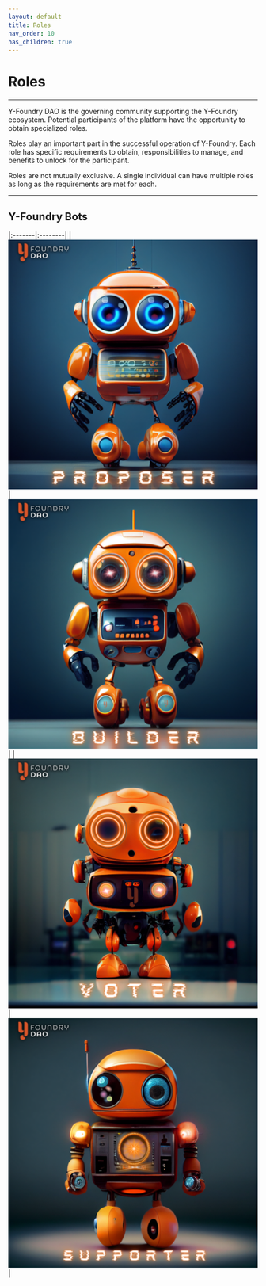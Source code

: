 ```yaml
---
layout: default
title: Roles
nav_order: 10
has_children: true
---
```



Roles
=====


***

Y-Foundry DAO is the governing community supporting the Y-Foundry ecosystem. Potential participants of the platform have the opportunity to obtain specialized roles. 

Roles play an important part in the successful operation of Y-Foundry. Each role has specific requirements to obtain, responsibilities to manage, and benefits to unlock for the participant.

Roles are not mutually exclusive. A single individual can have multiple roles as long as the requirements are met for each.

***

## Y-Foundry Bots

|:-------|:--------|
| ![Proposer Bot](../../../assets/images/role/proposer/proposer-bot-512.png) | ![Builder Bot](../../../assets/images/role/builder/builder-bot-512.png) |
| ![Voter Bot](../../../assets/images/role/voter/voter-bot-512.png) | ![Supporter Bot](../../../assets/images/role/supporter/supporter-bot-512.png) |